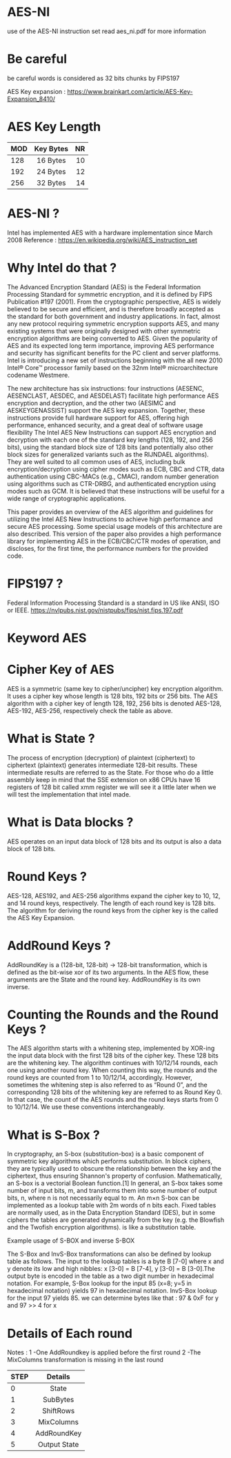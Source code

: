 # AES-NI
use of the AES-NI instruction set read aes_ni.pdf for more information

# Be careful

be careful words is considered as 32 bits chunks by FIPS197

AES Key expansion : https://www.brainkart.com/article/AES-Key-Expansion_8410/

# AES Key Length

| MOD |   Key Bytes |  NR |
|-----|:-----------:|----:|
| 128 |  16 Bytes   | 10  |
| 192 |  24 Bytes   | 12  |
| 256 |  32 Bytes   | 14  |

# AES-NI ?

Intel has implemented AES with a hardware implementation since March 2008
Reference : https://en.wikipedia.org/wiki/AES_instruction_set

# Why Intel do that ?

The Advanced Encryption Standard (AES) is the Federal Information Processing
Standard for symmetric encryption, and it is defined by FIPS Publication #197 (2001).
From the cryptographic perspective, AES is widely believed to be secure and efficient,
and is therefore broadly accepted as the standard for both government and industry
applications. In fact, almost any new protocol requiring symmetric encryption supports
AES, and many existing systems that were originally designed with other symmetric
encryption algorithms are being converted to AES. Given the popularity of AES and its
expected long term importance, improving AES performance and security has significant
benefits for the PC client and server platforms.
Intel is introducing a new set of instructions beginning with the all new 2010 Intel®
Core™ processor family based on the 32nm Intel® microarchitecture codename
Westmere.

The new architecture has six instructions: four instructions (AESENC, AESENCLAST,
AESDEC, and AESDELAST) facilitate high performance AES encryption and decryption,
and the other two (AESIMC and AESKEYGENASSIST) support the AES key expansion.
Together, these instructions provide full hardware support for AES, offering high
performance, enhanced security, and a great deal of software usage flexibility
The Intel AES New Instructions can support AES encryption and decryption with each
one of the standard key lengths (128, 192, and 256 bits), using the standard block size
of 128 bits (and potentially also other block sizes for generalized variants such as the
RIJNDAEL algorithms). They are well suited to all common uses of AES, including bulk
encryption/decryption using cipher modes such as ECB, CBC and CTR, data
authentication using CBC-MACs (e.g., CMAC), random number generation using
algorithms such as CTR-DRBG, and authenticated encryption using modes such as GCM.
It is believed that these instructions will be useful for a wide range of cryptographic
applications.

This paper provides an overview of the AES algorithm and guidelines for utilizing the
Intel AES New Instructions to achieve high performance and secure AES processing.
Some special usage models of this architecture are also described. This version of the
paper also provides a high performance library for implementing AES in the
ECB/CBC/CTR modes of operation, and discloses, for the first time, the performance
numbers for the provided code.

# FIPS197 ?

Federal Information Processing Standard is a standard in US like ANSI, ISO or IEEE.
https://nvlpubs.nist.gov/nistpubs/fips/nist.fips.197.pdf

# Keyword AES

# Cipher Key of AES

AES is a symmetric (same key to cipher/uncipher) key encryption algorithm.
It uses a cipher key whose length is 128 bits, 192 bits or 256 bits.
The AES algorithm with a cipher key of length 128, 192, 256 bits is denoted AES-128, AES-192, AES-256, respectively check the table as above.

# What is State ?

The process of encryption (decryption) of plaintext (ciphertext) to ciphertext (plaintext)
generates intermediate 128-bit results. These intermediate results are referred to as the
State. For those who do a little assembly keep in mind that the SSE extension on x86 CPUs have 16 registers of 128 bit called xmm register
we will see it a little later when we will test the implementation that intel made.

# What is Data blocks ?

AES operates on an input data block of 128 bits and its output is also a data block of
128 bits.

# Round Keys ?

AES-128, AES192, and AES-256 algorithms expand the cipher key to 10, 12, and 14
round keys, respectively.
The length of each round key is 128 bits.
The algorithm for deriving the round keys from the cipher key is the called the AES Key Expansion.

# AddRound Keys ?

AddRoundKey is a (128-bit, 128-bit) -> 128-bit transformation, which is defined as the
bit-wise xor of its two arguments.
In the AES flow, these arguments are the State and the round key. AddRoundKey is its own inverse.

# Counting the Rounds and the Round Keys ?

The AES algorithm starts with a whitening step, implemented by XOR-ing the input data
block with the first 128 bits of the cipher key. These 128 bits are the whitening key. The
algorithm continues with 10/12/14 rounds, each one using another round key. When
counting this way, the rounds and the round keys are counted from 1 to 10/12/14,
accordingly. However, sometimes the whitening step is also referred to as “Round 0”,
and the corresponding 128 bits of the whitening key are referred to as Round Key 0. In
that case, the count of the AES rounds and the round keys starts from 0 to 10/12/14.
We use these conventions interchangeably.

# What is S-Box ?

In cryptography, an S-box (substitution-box) is a basic component of symmetric key algorithms which performs substitution.
In block ciphers, they are typically used to obscure the relationship between the key and the ciphertext, thus ensuring Shannon's property of confusion. Mathematically, an S-box is a vectorial Boolean function.[1]
In general, an S-box takes some number of input bits, m, and transforms them into some number of output bits, n, where n is not necessarily equal to m.
An m×n S-box can be implemented as a lookup table with 2m words of n bits each. Fixed tables are normally used, as in the Data Encryption Standard (DES), but in some ciphers the tables are generated dynamically from the key (e.g. the Blowfish and the Twofish encryption algorithms).
is like a substitution table.

Example usage of S-BOX and inverse S-BOX

The S-Box and InvS-Box transformations can also be defined by lookup table as follows.
The input to the lookup tables is a byte B [7-0] where x and y denote its low and high
nibbles: x [3-0] = B [7-4], y [3-0] = B [3-0].The output byte is encoded in the table as
a two digit number in hexadecimal notation. For example, S-Box lookup for the input 85
(x=8; y=5 in hexadecimal notation) yields 97 in hexadecimal notation. InvS-Box lookup
for the input 97 yields 85. we can determine bytes like that : 97 & 0xF for y and 97 >> 4 for x

# Details of Each round

Notes :
	1 -One AddRoundkey is applied before the first round
	2 -The MixColumns transformation is missing in the last round

| STEP |   Details     |
|------|:-------------:|
|  0   |   State       |
|  1   |   SubBytes    |
|  2   |   ShiftRows   |
|  3   |   MixColumns  |
|  4   |   AddRoundKey |
|  5   |  Output State |
